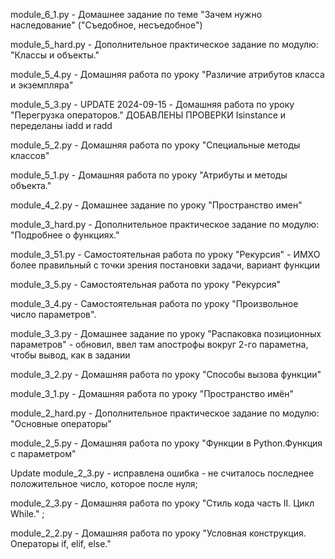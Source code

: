 module_6_1.py - Домашнее задание по теме "Зачем нужно наследование" ("Съедобное, несъедобное")

module_5_hard.py - Дополнительное практическое задание по модулю: "Классы и объекты."

module_5_4.py - Домашняя работа  по уроку "Различие атрибутов класса и экземпляра"

module_5_3.py - UPDATE 2024-09-15 - Домашняя работа  по уроку "Перегрузка операторов." ДОБАВЛЕНЫ ПРОВЕРКИ Isinstance и переделаны iadd и radd

module_5_2.py - Домашняя работа  по уроку "Специальные методы классов"

module_5_1.py  - Домашняя работа по уроку "Атрибуты и методы объекта."

module_4_2.py - Домашнее задание по уроку "Пространство имен"

module_3_hard.py - Дополнительное практическое задание по модулю: "Подробнее о функциях."

module_3_51.py - Самостоятельная работа по уроку "Рекурсия" - ИМХО более правильный с точки зрения постановки задачи, вариант функции

module_3_5.py - Самостоятельная работа по уроку "Рекурсия"

module_3_4.py - Самостоятельная работа по уроку "Произвольное число параметров".

module_3_3.py - Домашнее задание по уроку "Распаковка позиционных параметров" - обновил, ввел там апострофы вокруг 2-го параметна, чтобы вывод, как в задании

module_3_2.py - Домашняя работа по уроку "Способы вызова функции"

module_3_1.py - Домашняя работа по уроку "Пространство имён"

module_2_hard.py  - Дополнительное практическое задание по модулю: "Основные операторы"

module_2_5.py - Домашняя работа по уроку "Функции в Python.Функция с параметром"

Update module_2_3.py - исправлена ошибка - не считалось последнее положительное число, которое после нуля;

module_2_3.py - Домашняя работа по уроку "Стиль кода часть II. Цикл While." ;

module_2_2.py - Домашняя работа по уроку "Условная конструкция. Операторы if, elif, else."
